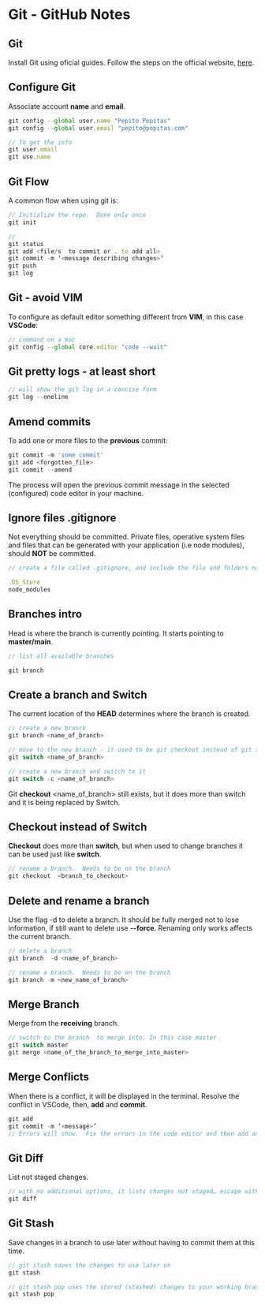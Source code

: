 # Git - GitHub Notes

## Git

Install Git using oficial guides.
Follow the steps on the official website, [here](https://git-scm.com/book/en/v2/Getting-Started-Installing-Git).

## Configure Git

Associate account **name** and **email**.

```js
git config --global user.name "Pepito Pepitas"
git config --global user.email "pepito@pepitas.com"

// To get the info
git user.email
git use.name
```

## Git Flow

A common flow when using git is:

```js
// Initialize the repo.  Done only once 
git init

// 
git status
git add <file/s  to commit or . to add all>
git commit -m ‘<message describing changes>’
git push
git log
```

## Git - avoid VIM

To configure as default editor something different from **VIM**, in this case **VSCode**:

```js
// command on a mac
git config --global core.editor "code --wait"
```

## Git pretty logs - at least short

```js
// will show the git log in a concise form
git log --oneline
```

## Amend commits

To add one or more files to the **previous** commit:

```js
git commit -m 'some commit'
git add <forgotten_file>
git commit --amend
```

The process will open the previous commit message in the selected (configured) code editor in your machine.

## Ignore files .gitignore

Not everything should be committed.  Private files, operative system files and files that can be generated with your application (i.e node modules), should **NOT** be committed.

```js
// create a file called .gitignore, and include the file and folders not to be committed

.DS_Store
node_modules
```

## Branches intro

Head is where the branch is currently pointing.  It starts pointing to **master/main**.

```js
// list all available branches

git branch
```

## Create a branch and Switch

The current location of the **HEAD** determines where the branch is created.

```js
// create a new branch
git branch <name_of_branch>

// move to the new branch - it used to be git checkout instead of git switch
git switch <name_of_branch>
```

```js
// create a new branch and switch to it
git switch -c <name_of_branch>
```

Git **checkout** <name_of_branch> still exists, but it does more than switch and it is being replaced by Switch.

## Checkout instead of Switch

**Checkout** does more than **switch**, but when used to change branches it can be used just like **switch**.

```js
// rename a branch.  Needs to be on the branch
git checkout  <branch_to_checkout>
```

## Delete and rename a branch

Use the flag -d to delete a branch.  It should be fully merged not to lose information, if still want to delete use **--force**.  Renaming only works affects the current branch.

```js
// delete a branch
git branch  -d <name_of_branch>

// rename a branch.  Needs to be on the branch
git branch -m <new_name_of_branch>
```

## Merge Branch

Merge from the **receiving** branch.

```js
// switch to the branch  to merge into. In this case master
git switch master
git merge <name_of_the_branch_to_merge_into_master>
```

## Merge Conflicts

When there is a conflict, it will be displayed in the terminal.  Resolve the conflict in VSCode, then, **add** and **commit**.

```js
git add
git commit -m ‘<message>’
// Errors will show.  Fix the errors in the code editor and then add and commit the fixed code
```

## Git Diff

List not staged changes.

```js
// with no additional options, it lists changes not staged… escape with ‘q’
git diff
```

## Git Stash

Save changes in a branch to use later without having to commit them at this time.

```js
// git stash saves the changes to use later on
git stash  

// git stash pop uses the stored (stashed) changes to your working branch
git stash pop
```
